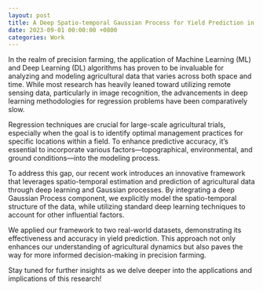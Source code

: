 ```yaml
---
layout: post
title: A Deep Spatio-temporal Gaussian Process for Yield Prediction in West Australia
date: 2023-09-01 00:00:00 +0800
categories: Work
---
```


In the realm of precision farming, the application of Machine Learning (ML) and Deep Learning (DL) algorithms has proven to be invaluable for analyzing and modeling agricultural data that varies across both space and time. While most research has heavily leaned toward utilizing remote sensing data, particularly in image recognition, the advancements in deep learning methodologies for regression problems have been comparatively slow.

Regression techniques are crucial for large-scale agricultural trials, especially when the goal is to identify optimal management practices for specific locations within a field. To enhance predictive accuracy, it’s essential to incorporate various factors—topographical, environmental, and ground conditions—into the modeling process.

To address this gap, our recent work introduces an innovative framework that leverages spatio-temporal estimation and prediction of agricultural data through deep learning and Gaussian processes. By integrating a deep Gaussian Process component, we explicitly model the spatio-temporal structure of the data, while utilizing standard deep learning techniques to account for other influential factors.

We applied our framework to two real-world datasets, demonstrating its effectiveness and accuracy in yield prediction. This approach not only enhances our understanding of agricultural dynamics but also paves the way for more informed decision-making in precision farming.

Stay tuned for further insights as we delve deeper into the applications and implications of this research!
